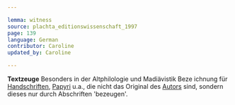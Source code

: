 ```yaml
---

lemma: witness
source: plachta_editionswissenschaft_1997
page: 139
language: German
contributor: Caroline
updated_by: Caroline

---
```


**Textzeuge** Besonders in der Altphilologie und Madiävistik Beze
ichnung für [Handschriften](manuscript.html), [Papyri](papyrus.html) u.a., die nicht das Original des [Autors](author.html) sind, sondern dieses nur durch Abschriften 'bezeugen'.
